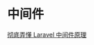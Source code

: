 # 中间件

[彻底弄懂 Laravel 中间件原理](https://blog.tanteng.me/2018/07/understand-laravel-middleware/#more-12501)